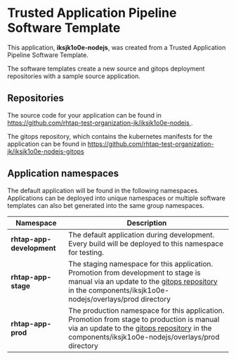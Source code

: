 # Trusted Application Pipeline Software Template

This application, **iksjk1o0e-nodejs**, was created from a Trusted Application Pipeline Software Template.

The software templates create a new source and gitops deployment repositories with a sample source application. 

## Repositories

The source code for your application can be found in [https://github.com/rhtap-test-organization-jk/iksjk1o0e-nodejs ](https://github.com/rhtap-test-organization-jk/iksjk1o0e-nodejs ).
 
The gitops repository, which contains the kubernetes manifests for the application can be found in 
[https://github.com/rhtap-test-organization-jk/iksjk1o0e-nodejs-gitops ](https://github.com/rhtap-test-organization-jk/iksjk1o0e-nodejs-gitops ) 

## Application namespaces 

The default application will be found in the following namespaces. Applications can be deployed into unique namespaces or multiple software templates can also bet generated into the same group namespaces.  

|  Namespace   |  Description   |  
| -------- | -------- |   
| **rhtap-app-development** | The default application during development. Every build will be deployed to this namespace for testing. | 
| **rhtap-app-stage** | The staging namespace for this application. Promotion from development to stage is manual via an update to the [gitops repository](https://github.com/rhtap-test-organization-jk/iksjk1o0e-nodejs-gitops ) in the components/iksjk1o0e-nodejs/overlays/prod directory |  
| **rhtap-app-prod** | The production namespace for this application. Promotion from stage to production is manual via an update to the [gitops repository](https://github.com/rhtap-test-organization-jk/iksjk1o0e-nodejs-gitops ) in the components/iksjk1o0e-nodejs/overlays/prod directory | 